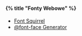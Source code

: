 #### {% title "Fonty Webowe" %}

* [Font Squirrel](http://www.fontsquirrel.com/)
* [@font-face Generator](http://www.fontsquirrel.com/fontface/generator)
